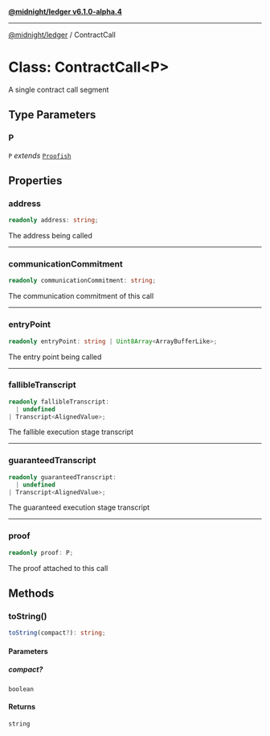 [**@midnight/ledger v6.1.0-alpha.4**](../README.md)

***

[@midnight/ledger](../globals.md) / ContractCall

# Class: ContractCall\<P\>

A single contract call segment

## Type Parameters

### P

`P` *extends* [`Proofish`](../type-aliases/Proofish.md)

## Properties

### address

```ts
readonly address: string;
```

The address being called

***

### communicationCommitment

```ts
readonly communicationCommitment: string;
```

The communication commitment of this call

***

### entryPoint

```ts
readonly entryPoint: string | Uint8Array<ArrayBufferLike>;
```

The entry point being called

***

### fallibleTranscript

```ts
readonly fallibleTranscript: 
  | undefined
| Transcript<AlignedValue>;
```

The fallible execution stage transcript

***

### guaranteedTranscript

```ts
readonly guaranteedTranscript: 
  | undefined
| Transcript<AlignedValue>;
```

The guaranteed execution stage transcript

***

### proof

```ts
readonly proof: P;
```

The proof attached to this call

## Methods

### toString()

```ts
toString(compact?): string;
```

#### Parameters

##### compact?

`boolean`

#### Returns

`string`
